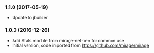 ### 1.1.0 (2017-05-19)

- Update to jbuilder

### 1.0.0 (2016-12-26)

- Add Stats module from mirage-net-xen for common use
- Initial version, code imported from https://github.com/mirage/mirage
